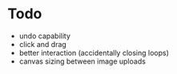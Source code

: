 # Todo 
- undo capability
- click and drag
- better interaction (accidentally closing loops)
- canvas sizing between image uploads
